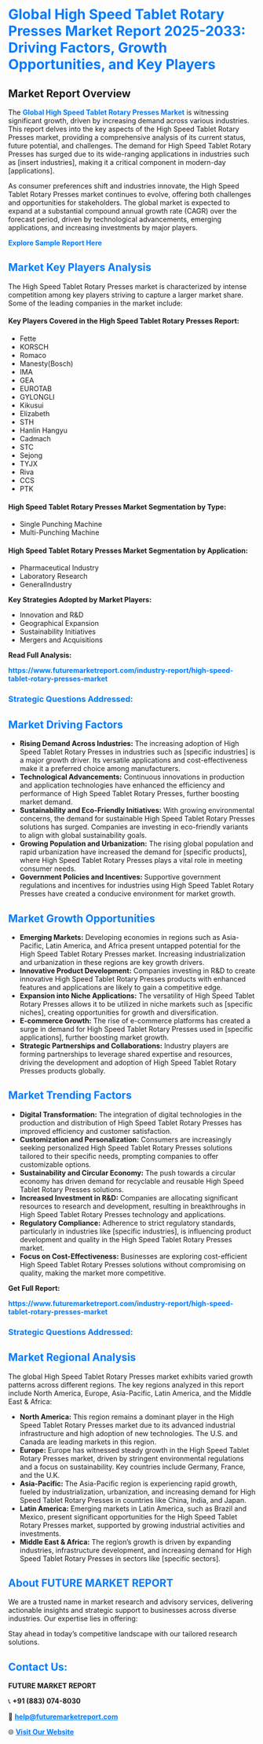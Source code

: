 <h1 style="color: #007BFF;">Global High Speed Tablet Rotary Presses Market Report 2025-2033: Driving Factors, Growth Opportunities, and Key Players</h1>

<section id="overview">
<h2>Market Report Overview</h2>
<p>The <a href="https://www.futuremarketreport.com/industry-report/high-speed-tablet-rotary-presses-market" style="color: #007BFF; text-decoration: none;"><strong>Global High Speed Tablet Rotary Presses Market</strong></a> is witnessing significant growth, driven by increasing demand across various industries. This report delves into the key aspects of the High Speed Tablet Rotary Presses market, providing a comprehensive analysis of its current status, future potential, and challenges. The demand for High Speed Tablet Rotary Presses has surged due to its wide-ranging applications in industries such as [insert industries], making it a critical component in modern-day [applications].</p>
<p>As consumer preferences shift and industries innovate, the High Speed Tablet Rotary Presses market continues to evolve, offering both challenges and opportunities for stakeholders. The global market is expected to expand at a substantial compound annual growth rate (CAGR) over the forecast period, driven by technological advancements, emerging applications, and increasing investments by major players.</p>
</section>

<section id="overview">
<p><a href="https://www.futuremarketreport.com/request-sample/reportId=42725" style="color: #007BFF; text-decoration: none;"><strong>Explore Sample Report Here</strong></a></p>
</section>

<section id="key-players">
<h2 style="color: #007BFF;">Market Key Players Analysis</h2>
<p>The High Speed Tablet Rotary Presses market is characterized by intense competition among key players striving to capture a larger market share. Some of the leading companies in the market include:</p>
<h4>Key Players Covered in the High Speed Tablet Rotary Presses Report:</h4>
<ul><li>Fette</li><li>KORSCH</li><li>Romaco</li><li>Manesty(Bosch)</li><li>IMA</li><li>GEA</li><li>EUROTAB</li><li>GYLONGLI</li><li>Kikusui</li><li>Elizabeth</li><li>STH</li><li>Hanlin Hangyu</li><li>Cadmach</li><li>STC</li><li>Sejong</li><li>TYJX</li><li>Riva</li><li>CCS</li><li>PTK</li></ul>
<h4>High Speed Tablet Rotary Presses Market Segmentation by Type:</h4>
<ul><li>Single Punching Machine</li><li>Multi-Punching Machine</li></ul>

<h4>High Speed Tablet Rotary Presses Market Segmentation by Application:</h4>
<ul><li>Pharmaceutical Industry</li><li>Laboratory Research</li><li>GeneralIndustry</li></ul>
<p><strong>Key Strategies Adopted by Market Players:</strong></p>
<ul>
<li>Innovation and R&D</li>
<li>Geographical Expansion</li>
<li>Sustainability Initiatives</li>
<li>Mergers and Acquisitions</li>
</ul>
</section>

<section>
<p><strong>Read Full Analysis: </strong></p><a href="https://www.futuremarketreport.com/industry-report/high-speed-tablet-rotary-presses-market" style="color: #007BFF; text-decoration: none;"><strong>https://www.futuremarketreport.com/industry-report/high-speed-tablet-rotary-presses-market</strong></a>
<h3 style="color: #007BFF;">Strategic Questions Addressed:</h3>
</section>

<section id="driving-factors">
<h2 style="color: #007BFF;">Market Driving Factors</h2>
<ul>
<li><strong>Rising Demand Across Industries:</strong> The increasing adoption of High Speed Tablet Rotary Presses in industries such as [specific industries] is a major growth driver. Its versatile applications and cost-effectiveness make it a preferred choice among manufacturers.</li>
<li><strong>Technological Advancements:</strong> Continuous innovations in production and application technologies have enhanced the efficiency and performance of High Speed Tablet Rotary Presses, further boosting market demand.</li>
<li><strong>Sustainability and Eco-Friendly Initiatives:</strong> With growing environmental concerns, the demand for sustainable High Speed Tablet Rotary Presses solutions has surged. Companies are investing in eco-friendly variants to align with global sustainability goals.</li>
<li><strong>Growing Population and Urbanization:</strong> The rising global population and rapid urbanization have increased the demand for [specific products], where High Speed Tablet Rotary Presses plays a vital role in meeting consumer needs.</li>
<li><strong>Government Policies and Incentives:</strong> Supportive government regulations and incentives for industries using High Speed Tablet Rotary Presses have created a conducive environment for market growth.</li>
</ul>
</section>

<section id="growth-opportunities">
<h2 style="color: #007BFF;">Market Growth Opportunities</h2>
<ul>
<li><strong>Emerging Markets:</strong> Developing economies in regions such as Asia-Pacific, Latin America, and Africa present untapped potential for the High Speed Tablet Rotary Presses market. Increasing industrialization and urbanization in these regions are key growth drivers.</li>
<li><strong>Innovative Product Development:</strong> Companies investing in R&D to create innovative High Speed Tablet Rotary Presses products with enhanced features and applications are likely to gain a competitive edge.</li>
<li><strong>Expansion into Niche Applications:</strong> The versatility of High Speed Tablet Rotary Presses allows it to be utilized in niche markets such as [specific niches], creating opportunities for growth and diversification.</li>
<li><strong>E-commerce Growth:</strong> The rise of e-commerce platforms has created a surge in demand for High Speed Tablet Rotary Presses used in [specific applications], further boosting market growth.</li>
<li><strong>Strategic Partnerships and Collaborations:</strong> Industry players are forming partnerships to leverage shared expertise and resources, driving the development and adoption of High Speed Tablet Rotary Presses products globally.</li>
</ul>
</section>

<section id="trending-factors">
<h2 style="color: #007BFF;">Market Trending Factors</h2>
<ul>
<li><strong>Digital Transformation:</strong> The integration of digital technologies in the production and distribution of High Speed Tablet Rotary Presses has improved efficiency and customer satisfaction.</li>
<li><strong>Customization and Personalization:</strong> Consumers are increasingly seeking personalized High Speed Tablet Rotary Presses solutions tailored to their specific needs, prompting companies to offer customizable options.</li>
<li><strong>Sustainability and Circular Economy:</strong> The push towards a circular economy has driven demand for recyclable and reusable High Speed Tablet Rotary Presses solutions.</li>
<li><strong>Increased Investment in R&D:</strong> Companies are allocating significant resources to research and development, resulting in breakthroughs in High Speed Tablet Rotary Presses technology and applications.</li>
<li><strong>Regulatory Compliance:</strong> Adherence to strict regulatory standards, particularly in industries like [specific industries], is influencing product development and quality in the High Speed Tablet Rotary Presses market.</li>
<li><strong>Focus on Cost-Effectiveness:</strong> Businesses are exploring cost-efficient High Speed Tablet Rotary Presses solutions without compromising on quality, making the market more competitive.</li>
</ul>
</section>

<section>
<p><strong>Get Full Report: </strong></p><a href="https://www.futuremarketreport.com/industry-report/high-speed-tablet-rotary-presses-market" style="color: #007BFF; text-decoration: none;"><strong>https://www.futuremarketreport.com/industry-report/high-speed-tablet-rotary-presses-market</strong></a>
<h3 style="color: #007BFF;">Strategic Questions Addressed:</h3>
</section>


<section id="regional-analysis">
<h2 style="color: #007BFF;">Market Regional Analysis</h2>
<p>The global High Speed Tablet Rotary Presses market exhibits varied growth patterns across different regions. The key regions analyzed in this report include North America, Europe, Asia-Pacific, Latin America, and the Middle East & Africa:</p>
<ul>
<li><strong>North America:</strong> This region remains a dominant player in the High Speed Tablet Rotary Presses market due to its advanced industrial infrastructure and high adoption of new technologies. The U.S. and Canada are leading markets in this region.</li>
<li><strong>Europe:</strong> Europe has witnessed steady growth in the High Speed Tablet Rotary Presses market, driven by stringent environmental regulations and a focus on sustainability. Key countries include Germany, France, and the U.K.</li>
<li><strong>Asia-Pacific:</strong> The Asia-Pacific region is experiencing rapid growth, fueled by industrialization, urbanization, and increasing demand for High Speed Tablet Rotary Presses in countries like China, India, and Japan.</li>
<li><strong>Latin America:</strong> Emerging markets in Latin America, such as Brazil and Mexico, present significant opportunities for the High Speed Tablet Rotary Presses market, supported by growing industrial activities and investments.</li>
<li><strong>Middle East & Africa:</strong> The region’s growth is driven by expanding industries, infrastructure development, and increasing demand for High Speed Tablet Rotary Presses in sectors like [specific sectors].</li>
</ul>
</section>

<footer>
<h2 style="color: #007BFF;">About FUTURE MARKET REPORT</h2>
<p>We are a trusted name in market research and advisory services, delivering actionable insights and strategic support to businesses across diverse industries. Our expertise lies in offering:</p>

<p>Stay ahead in today’s competitive landscape with our tailored research solutions.</p>

<h2 style="color: #007BFF;">Contact Us:</h2>
<p><strong>FUTURE MARKET REPORT</strong></p>
<p>📞 <strong>+91 (883) 074-8030</strong></p>
<p>📧 <strong><a href="mailto:help@futuremarketreport.com" style="color: #007BFF;">help@futuremarketreport.com</a></strong></p>
<p>🌐 <strong><a href="https://www.futuremarketreport.com/" style="color: #007BFF;">Visit Our Website</a></strong></p>
</footer>